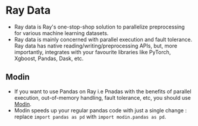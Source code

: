# Ray Data
- Ray data is Ray's one-stop-shop solution to parallelize preprocessing for various machine learning datasets. 
- Ray data is mainly concerned with parallel execution and fault tolerance. Ray data has native reading/writing/preprocessing APIs, but, more importantly, integrates with your favourite libraries like PyTorch, Xgboost, Pandas, Dask, etc.
## Modin
- If you want to use Pandas on Ray i.e Pnadas with the benefits of parallel execution, out-of-memory handling, fault tolerance, etc, you should use [Modin](https://github.com/modin-project/modin).
- Modin speeds up your regular pandas code with just a single change : replace `import pandas as pd` with `import modin.pandas as pd`. 

